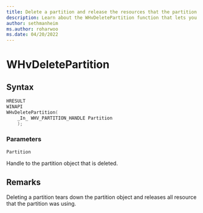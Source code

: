 ```yaml
---
title: Delete a partition and release the resources that the partition was using
description: Learn about the WHvDeletePartition function that lets you delete a partition, remove the partition object, and release the resources that the partition was using.
author: sethmanheim
ms.author: roharwoo
ms.date: 04/20/2022
---
```


# WHvDeletePartition


## Syntax
```C
HRESULT
WINAPI
WHvDeletePartition(
    _In_ WHV_PARTITION_HANDLE Partition
    );
```
### Parameters

`Partition`

Handle to the partition object that is deleted.
  

## Remarks

Deleting a partition tears down the partition object and releases all resource that the partition was using.
